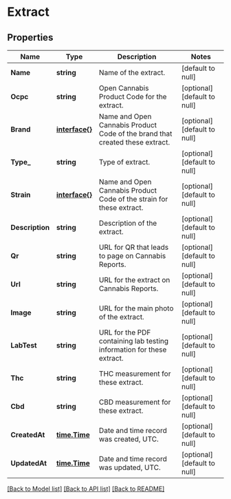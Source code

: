 # Extract

## Properties
Name | Type | Description | Notes
------------ | ------------- | ------------- | -------------
**Name** | **string** | Name of the extract. | [default to null]
**Ocpc** | **string** | Open Cannabis Product Code for the extract. | [optional] [default to null]
**Brand** | [**interface{}**](interface{}.md) | Name and Open Cannabis Product Code of the brand that created these extract. | [optional] [default to null]
**Type_** | **string** | Type of extract. | [optional] [default to null]
**Strain** | [**interface{}**](interface{}.md) | Name and Open Cannabis Product Code of the strain for these extract. | [optional] [default to null]
**Description** | **string** | Description of the extract. | [optional] [default to null]
**Qr** | **string** | URL for QR that leads to page on Cannabis Reports. | [optional] [default to null]
**Url** | **string** | URL for the extract on Cannabis Reports. | [optional] [default to null]
**Image** | **string** | URL for the main photo of the extract. | [optional] [default to null]
**LabTest** | **string** | URL for the PDF containing lab testing information for these extract. | [optional] [default to null]
**Thc** | **string** | THC measurement for these extract. | [optional] [default to null]
**Cbd** | **string** | CBD measurement for these extract. | [optional] [default to null]
**CreatedAt** | [**time.Time**](time.Time.md) | Date and time record was created, UTC. | [optional] [default to null]
**UpdatedAt** | [**time.Time**](time.Time.md) | Date and time record was updated, UTC. | [optional] [default to null]

[[Back to Model list]](../README.md#documentation-for-models) [[Back to API list]](../README.md#documentation-for-api-endpoints) [[Back to README]](../README.md)


